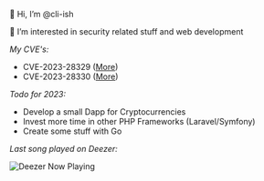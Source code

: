 👋 Hi, I’m @cli-ish

👀 I’m interested in security related stuff and web development

*My CVE's:*
- CVE-2023-28329 ([More](https://moodle.org/mod/forum/discuss.php?d=445061#p1788894))
- CVE-2023-28330 ([More](https://moodle.org/mod/forum/discuss.php?d=445062#p1788895))

*Todo for 2023:*
- Develop a small Dapp for Cryptocurrencies
- Invest more time in other PHP Frameworks (Laravel/Symfony)
- Create some stuff with Go

*Last song played on Deezer:*

![Deezer Now Playing](https://incredible.software/test/badge/07371d90-f3ce-4352-b50a-93b55e3102e9)
